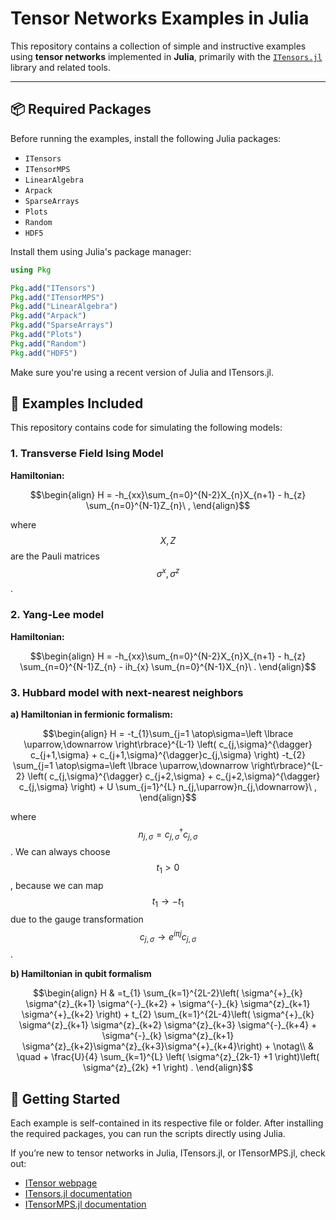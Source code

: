 # Tensor Networks Examples in Julia

This repository contains a collection of simple and instructive examples using **tensor networks** implemented in **Julia**, primarily with the [`ITensors.jl`](https://github.com/ITensor/ITensors.jl) library and related tools.

---

## 📦 Required Packages

Before running the examples, install the following Julia packages:

- `ITensors`
- `ITensorMPS`
- `LinearAlgebra`
- `Arpack`
- `SparseArrays`
- `Plots`
- `Random`
- `HDF5`

Install them using Julia's package manager:

```julia
using Pkg

Pkg.add("ITensors")
Pkg.add("ITensorMPS")
Pkg.add("LinearAlgebra")
Pkg.add("Arpack")
Pkg.add("SparseArrays")
Pkg.add("Plots")
Pkg.add("Random")
Pkg.add("HDF5")
``` 
Make sure you're using a recent version of Julia and ITensors.jl.

## 🧪 Examples Included

This repository contains code for simulating the following models:

### 1. Transverse Field Ising Model

**Hamiltonian:**


   $$\begin{align}
   H = -h_{xx}\sum_{n=0}^{N-2}X_{n}X_{n+1} - h_{z} \sum_{n=0}^{N-1}Z_{n}\ ,
   \end{align}$$
   
   where $$X, Z$$ are the Pauli matrices $$\sigma^{x}, \sigma^{z}$$.
    

### 2. Yang-Lee model

**Hamiltonian:**


   $$\begin{align}
   H = -h_{xx}\sum_{n=0}^{N-2}X_{n}X_{n+1} - h_{z} \sum_{n=0}^{N-1}Z_{n} - ih_{x} \sum_{n=0}^{N-1}X_{n}\ .
   \end{align}$$ 
   

### 3. Hubbard model with next-nearest neighbors
**a) Hamiltonian in fermionic formalism:**


   $$\begin{align}
   H = -t_{1}\sum_{j=1 \atop\sigma=\left \lbrace \uparrow,\downarrow \right\rbrace}^{L-1} \left( c_{j,\sigma}^{\dagger} c_{j+1,\sigma} + c_{j+1,\sigma}^{\dagger}c_{j,\sigma} \right) -t_{2} \sum_{j=1 \atop\sigma=\left \lbrace \uparrow,\downarrow \right\rbrace}^{L-2} \left( c_{j,\sigma}^{\dagger} c_{j+2,\sigma} + c_{j+2,\sigma}^{\dagger} c_{j,\sigma} \right) + U \sum_{j=1}^{L} n_{j,\uparrow}n_{j,\downarrow}\ ,
   \end{align}$$
   
   where $$n_{j,\sigma}=c_{j,\sigma}^{\dagger} c_{j,\sigma}$$. We can always choose $$t_{1}>0$$, because we can map $$t_{1} \to -t_{1}$$ due to the gauge transformation $$c_{j,\sigma} \to e^{i\pi j}c_{j,\sigma}$$.

**b) Hamiltonian in qubit formalism**


$$\begin{align}
    H & =t_{1} \sum_{k=1}^{2L-2}\left( \sigma^{+}_{k} \sigma^{z}_{k+1} \sigma^{-}_{k+2} + \sigma^{-}_{k} \sigma^{z}_{k+1} \sigma^{+}_{k+2} \right) + t_{2} \sum_{k=1}^{2L-4}\left( \sigma^{+}_{k} \sigma^{z}_{k+1} \sigma^{z}_{k+2} \sigma^{z}_{k+3} \sigma^{-}_{k+4} + \sigma^{-}_{k} \sigma^{z}_{k+1} \sigma^{z}_{k+2}\sigma^{z}_{k+3}\sigma^{+}_{k+4}\right) + \notag\\
    & \quad + \frac{U}{4} \sum_{k=1}^{L} \left( \sigma^{z}_{2k-1} +1 \right)\left( \sigma^{z}_{2k} +1 \right) .
\end{align}$$

## 🚀 Getting Started

Each example is self-contained in its respective file or folder. After installing the required packages, you can run the scripts directly using Julia.

If you’re new to tensor networks in Julia, ITensors.jl, or ITensorMPS.jl, check out:

- [ITensor webpage](https://itensor.org/)
- [ITensors.jl documentation](https://itensor.github.io/ITensors.jl/stable/)
- [ITensorMPS.jl documentation](https://docs.itensor.org/ITensorMPS/stable/)
